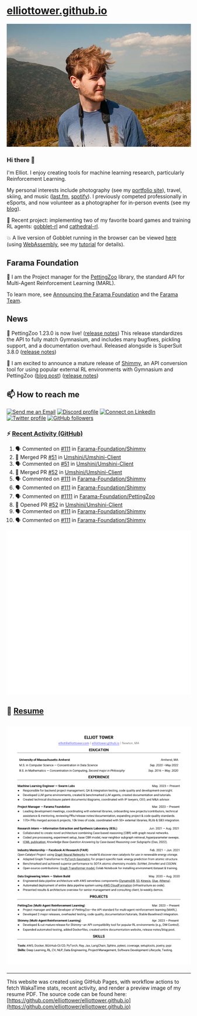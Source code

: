 # [elliottower.github.io](https://github.com/elliottower/elliottower.github.io)

[![A wild Elliot on Mt Washington](https://raw.githubusercontent.com/elliottower/elliottower.github.io/main/src/jpg/DSCF7539-600px.jpg?raw=true)](https://raw.githubusercontent.com/elliottower/elliottower.github.io/main/src/jpg/DSCF7539.jpg?raw=true)

### Hi there 👋

I'm Elliot. I enjoy creating tools for machine learning research, particularly Reinforcement Learning.

My personal interests include photography (see my [portfolio site](https://www.elliottower.com/)), travel, skiing, and music ([last.fm](https://www.last.fm/user/ajsdlfkwer), [spotify](https://open.spotify.com/user/12132818380)). I previously competed professionally in eSports, and now volunteer as a photographer for in-person events (see my [blog](https://www.elliottower.com/stories/?category=events)).

🤖 Recent project: implementing two of my favorite board games and training RL agents: [gobblet-rl](https://github.com/elliottower/gobblet-rl) and [cathedral-rl](https://github.com/elliottower/cathedral-rl). 

💥 A live version of Gobblet running in the browser can be viewed [here](https://elliottower.github.io/gobblet-rl/) (using [WebAssembly](https://webassembly.org/), see my [tutorial](https://github.com/elliottower/gobblet-rl/blob/main/tutorials/WebAssembly/web_assembly.md) for details).

## Farama Foundation

🚀 I am the Project manager for the [PettingZoo](https://github.com/Farama-Foundation/PettingZoo) library, the standard API for Multi-Agent Reinforcement Learning (MARL). 

To learn more, see [Announcing the Farama Foundation](https://farama.org/Announcing-The-Farama-Foundation) and the [Farama Team](https://farama.org/team).

## News

🎉 PettingZoo 1.23.0 is now live! ([release notes](https://github.com/Farama-Foundation/PettingZoo/releases/tag/1.23.0)) This release standardizes the API to fully match Gymnasium, and includes many bugfixes, pickling support, and a documentation overhaul. Released alongside is SuperSuit 3.8.0 ([release notes](https://github.com/Farama-Foundation/SuperSuit/releases/tag/3.8.0)) 

<!-- ![GitHub Release Date](https://img.shields.io/github/release-date/Farama-Foundation/PettingZoo) -->

🎉 I am excited to announce a mature release of [Shimmy](https://github.com/Farama-Foundation/Shimmy), an API conversion tool for using popular external RL environments with Gymnasium and PettingZoo ([blog post](https://farama.org/Announcing-Shimmy)) ([release notes](https://github.com/Farama-Foundation/Shimmy/releases/tag/v1.0.0)) 

## 📫 How to reach me

 [![Send me an Email](https://img.shields.io/badge/email-elliot%40elliottower.com-blue)](mailto:elliot@elliottower.com)
 [![Discord profile](https://img.shields.io/badge/Discord-7289DA?style=flat&logo=discord&logoColor=white)](https://discord.com/users/83091537923145728)
 [![Connect on LinkedIn](https://img.shields.io/badge/--linkedin?label=LinkedIn&logo=LinkedIn&style=social)](https://www.linkedin.com/in/elliot-tower)
 [![Twitter profile](https://img.shields.io/twitter/follow/elliottower?style=social)](https://twitter.com/ElliotTower/)
 [![GitHub followers](https://img.shields.io/github/followers/elliottower?style=social)](https://github.com/elliottower/)

### ⚡ [Recent Activity (GitHub)](https://github.com/elliottower)

<!--START_SECTION:activity-->
1. 🗣 Commented on [#111](https://github.com/Farama-Foundation/Shimmy/pull/111#issuecomment-1745804682) in [Farama-Foundation/Shimmy](https://github.com/Farama-Foundation/Shimmy)
2. 🎉 Merged PR [#51](https://github.com/Umshini/Umshini-Client/pull/51) in [Umshini/Umshini-Client](https://github.com/Umshini/Umshini-Client)
3. 🗣 Commented on [#51](https://github.com/Umshini/Umshini-Client/pull/51#issuecomment-1745784399) in [Umshini/Umshini-Client](https://github.com/Umshini/Umshini-Client)
4. 🎉 Merged PR [#52](https://github.com/Umshini/Umshini-Client/pull/52) in [Umshini/Umshini-Client](https://github.com/Umshini/Umshini-Client)
5. 🗣 Commented on [#111](https://github.com/Farama-Foundation/Shimmy/pull/111#issuecomment-1745200233) in [Farama-Foundation/Shimmy](https://github.com/Farama-Foundation/Shimmy)
6. 🗣 Commented on [#111](https://github.com/Farama-Foundation/Shimmy/pull/111#issuecomment-1745198388) in [Farama-Foundation/Shimmy](https://github.com/Farama-Foundation/Shimmy)
7. 🗣 Commented on [#1111](https://github.com/Farama-Foundation/PettingZoo/issues/1111#issuecomment-1745108288) in [Farama-Foundation/PettingZoo](https://github.com/Farama-Foundation/PettingZoo)
8. 💪 Opened PR [#52](https://github.com/Umshini/Umshini-Client/pull/52) in [Umshini/Umshini-Client](https://github.com/Umshini/Umshini-Client)
9. 🗣 Commented on [#111](https://github.com/Farama-Foundation/Shimmy/pull/111#issuecomment-1743084792) in [Farama-Foundation/Shimmy](https://github.com/Farama-Foundation/Shimmy)
10. 🗣 Commented on [#111](https://github.com/Farama-Foundation/Shimmy/pull/111#issuecomment-1741213180) in [Farama-Foundation/Shimmy](https://github.com/Farama-Foundation/Shimmy)
<!--END_SECTION:activity-->


<picture>
  <a href="https://metrics.lecoq.io/insights?user=elliottower">
   <img src="/github-metrics.svg" alt="Metrics">
  </a>
</picture>

## 📄 [Resume](https://elliottower.github.io/src/pdf/resume.pdf)

<!-- PDF-TO-MARKDOWN:START -->
![Page 1](src/png/page1.png "Page 1")
---
<!-- PDF-TO-MARKDOWN:END -->

----

This website was created using GitHub Pages, with workflow actions to fetch WakaTime stats, recent activity, and render a preview image of my resume PDF. The source code can be found here: [https://github.com/elliottower/elliottower.github.io](https://github.com/elliottower/elliottower.github.io)
